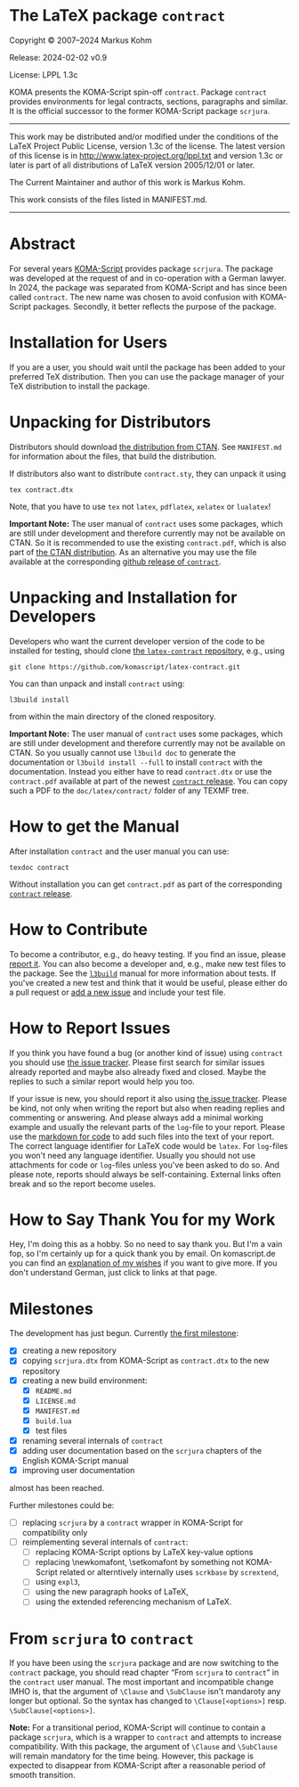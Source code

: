 # The LaTeX package `contract`

Copyright © 2007–2024 Markus Kohm

Release: 2024-02-02 v0.9

License: LPPL 1.3c

KOMA presents the KOMA-Script spin-off `contract`. Package `contract` provides
environments for legal contracts, sections, paragraphs and similar. It is the
official successor to the former KOMA-Script package `scrjura`.

----------------------------------------------------------------------------

This work may be distributed and/or modified under the conditions of
the LaTeX Project Public License, version 1.3c of the license.
The latest version of this license is in
    http://www.latex-project.org/lppl.txt
and version 1.3c or later is part of all distributions of LaTeX
version 2005/12/01 or later.

The Current Maintainer and author of this work is Markus Kohm.

This work consists of the files listed in MANIFEST.md.

----------------------------------------------------------------------------

# Abstract

For several years
[KOMA-Script](https://www.sourceforge.net/project/koma-script) provides
package `scrjura`. The package was developed at the request of and in
co-operation with a German lawyer. In 2024, the package was separated from
KOMA-Script and has since been called `contract`. The new name was chosen to
avoid confusion with KOMA-Script packages. Secondly, it better reflects the
purpose of the package.

# Installation for Users

If you are a user, you should wait until the package has been added to your
preferred TeX distribution. Then you can use the package manager of your TeX
distribution to install the package.

# Unpacking for Distributors

Distributors should download [the distribution from
CTAN](https://www.ctan.org/pkg/contract). See `MANIFEST.md` for information
about the files, that build the distribution.

If distributors also want to distribute `contract.sty`, they can
unpack it using

    tex contract.dtx
	
Note, that you have to use `tex` not `latex`, `pdflatex`, `xelatex` or
`lualatex`!

**Important Note:** The user manual of `contract` uses some packages, which
are still under development and therefore currently may not be available on
CTAN. So it is recommended to use the existing `contract.pdf`, which is also
part of [the CTAN distribution](https://www.ctan.org/pkg/contract). As an
alternative you may use the file available at the corresponding [github
release of `contract`](https://github.com/komascript/latex-contract/releases).

# Unpacking and Installation for Developers

Developers who want the current developer version of the code to be installed
for testing, should clone [the `latex-contract`
repository](https://github.com/komascript/latex-contract), e.g.,
using

	git clone https://github.com/komascript/latex-contract.git

You can than unpack and install `contract` using:

	l3build install
	
from within the main directory of the cloned respository.

**Important Note:** The user manual of `contract` uses some packages, which
are still under development and therefore currently may not be available on
CTAN. So you usually cannot use `l3build doc` to generate the documentation or
`l3build install --full` to install `contract` with the documentation. Instead
you either have to read `contract.dtx` or use the `contract.pdf` available at
part of the newest [`contract`
release](https://github.com/komascript/latex-contract/releases). You can copy
such a PDF to the `doc/latex/contract/` folder of any TEXMF tree.

# How to get the Manual

After installation `contract` and the user manual you can use:

    texdoc contract
	
Without installation you can get `contract.pdf` as part of the corresponding
[`contract`
release](https://github.com/komascript/latex-contract/releases).

# How to Contribute

To become a contributor, e.g., do heavy testing. If you find an issue, please
[report it](#how-to-report-issues). You can also become a developer and, e.g.,
make new test files to the package. See the
[`l3build`](https://ctan.org/pkg/l3build) manual for more information about
tests. If you've created a new test and think that it would be useful, please
either do a pull request or [add a new issue](#how-to-report-issues) and
include your test file.


# How to Report Issues

If you think you have found a bug (or another kind of issue) using
`contract` you should use [the issue
tracker](https://github.com/komascript/latex-contract/issues). Please
first search for similar issues already reported and maybe also already fixed
and closed. Maybe the replies to such a similar report would help you too.

If your issue is new, you should report it also using [the issue
tracker](https://github.com/komascript/latex-contract/issues). Please be kind,
not only when writing the report but also when reading replies and commenting
or answering. And please always add a minimal working example and usually the
relevant parts of the `log`-file to your report. Please use the [markdown for
code](https://docs.github.com/en/get-started/writing-on-github/working-with-advanced-formatting/creating-and-highlighting-code-blocks)
to add such files into the text of your report. The correct language
identifier for LaTeX code would be `latex`. For `log`-files you won't need any
language identifier. Usually you should not use attachments for code or
`log`-files unless you've been asked to do so. And please note, reports should
always be self-containing. External links often break and so the report become
useles.

# How to Say Thank You for my Work

Hey, I'm doing this as a hobby. So no need to say thank you. But I'm a vain
fop, so I'm certainly up for a quick thank you by email. On komascript.de you
can find an [explanation of my wishes](https://komascript.de/wunschliste) if
you want to give more. If you don't understand German, just click to links at
that page.

# Milestones

The development has just begun. Currently [the first
milestone](https://github.com/komascript/latex-contract/milestone/1):

 - [x] creating a new repository
 - [x] copying `scrjura.dtx` from KOMA-Script as `contract.dtx` to the new
       repository
 - [x] creating a new build environment:
   - [x] `README.md`
   - [x] `LICENSE.md`
   - [x] `MANIFEST.md`
   - [x] `build.lua`
   - [x] test files
 - [x] renaming several internals of `contract`
 - [x] adding user documentation based on the `scrjura` chapters of the English
       KOMA-Script manual
 - [x] improving user documentation

almost has been reached.

Further milestones could be:

 - [ ] replacing `scrjura` by a `contract` wrapper in KOMA-Script for
       compatibility only
 - [ ] reimplementing several internals of `contract`:
   - [ ] replacing KOMA-Script options by LaTeX key-value options
   - [ ] replacing \newkomafont, \setkomafont by something not KOMA-Script
         related or alterntively internally uses `scrkbase` by `scrextend`,
   - [ ] using `expl3`, 
   - [ ] using the new paragraph hooks of LaTeX,
   - [ ] using the extended referencing mechanism of LaTeX.

# From `scrjura` to `contract`

If you have been using the `scrjura` package and are now switching to the
`contract` package, you should read chapter “From `scrjura` to `contract`” in
the `contract` user manual. The most important and incompatible change IMHO
is, that the argument of `\Clause` and `\SubClause` isn't mandaroty any longer
but optional. So the syntax has changed to `\Clause[<options>]`
resp. `\SubClause[<options>]`.

**Note:** For a transitional period, KOMA-Script will continue to contain a
package `scrjura`, which is a wrapper to `contract` and attempts to increase
compatibility. With this package, the argument of `\Clause` and `\SubClause`
will remain mandatory for the time being. However, this package is expected to
disappear from KOMA-Script after a reasonable period of smooth transition.
